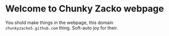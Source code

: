 # Welcome to Chunky Zacko webpage

You shold make things in the webpage, this domain `chunkyzacko5.github.com` thing. Soft-auto joy for their.
